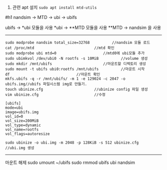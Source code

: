 1. 관련 apt 설치
```sudo apt install mtd-utils```


#h1 nandsim -> MTD -> ubi -> ubifs

ubifs -> *ubi 모듈을 사용
*ubi -> **MTD 모듈을 사용
**MTD -> nandsim 을 사용

***
```
sudo modprobe nandsim total_size=32768			//nandsim 모듈 로드
cat /proc/mtd							//mtd 확인
sudo modprobe ubi mtd=0						//mtd0에 ubi모듈 추가
sudo ubimkvol /dev/ubi0 -N rootfs -s 10MiB			//volume 생성
sudo mkdir /mnt/ubifs						//마운트할 디렉토리 생성
sudo mount -t ubifs ubi0:rootfs /mnt/ubifs			//마운트 시작
df 								//마운트 확인
mkfs.ubifs -q -r /mnt/ubifs/ -m 1 -e 129024 -c 2047 -o ubifs.img//ubifs 파일시스템 img로 만들기.
touch ubinize.cfg						//ubinize config 파일 생성
vim ubinize.cfg							//수정

[ubifs]
mode=ubi
image=ubifs.img
vol_id=0
vol_size=200MiB
vol_type=dynamic
vol_name=rootfs
vol_flags=autoresize

sudo ubinize -o ubi.img -m 2048 -p 128KiB -s 512 ubinize.cfg		//ubi.img 생성
```
***

마운트 해제
sudo umount ~/ubifs
sudo rmmod ubifs ubi nandsim
